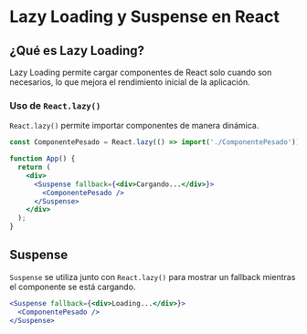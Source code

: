 # Lazy Loading y Suspense en React

## ¿Qué es Lazy Loading?

Lazy Loading permite cargar componentes de React solo cuando son necesarios, lo que mejora el rendimiento inicial de la aplicación.

### Uso de `React.lazy()`

`React.lazy()` permite importar componentes de manera dinámica.

```jsx
const ComponentePesado = React.lazy(() => import('./ComponentePesado'));

function App() {
  return (
    <div>
      <Suspense fallback={<div>Cargando...</div>}>
        <ComponentePesado />
      </Suspense>
    </div>
  );
}
```

## Suspense

`Suspense` se utiliza junto con `React.lazy()` para mostrar un fallback mientras el componente se está cargando.

```jsx
<Suspense fallback={<div>Loading...</div>}>
  <ComponentePesado />
</Suspense>
```
